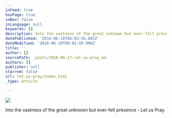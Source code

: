 ```yaml
---
inFeed: true
hasPage: true
inNav: false
inLanguage: null
keywords: []
description: Into the vastness of the great unknown but ever-felt presence - Let us Pray.
datePublished: '2016-06-18T00:03:56.883Z'
dateModified: '2016-06-18T00:03:49.996Z'
title: ''
author: []
sourcePath: _posts/2016-06-17-let-us-pray.md
authors: []
publisher: null
starred: false
url: let-us-pray/index.html
_type: Article

---
```

![](https://the-grid-user-content.s3-us-west-2.amazonaws.com/903bc7d5-364c-4188-b5cd-311d76eff785.gif)

Into the vastness of the great unknown but ever-felt presence - Let us Pray.